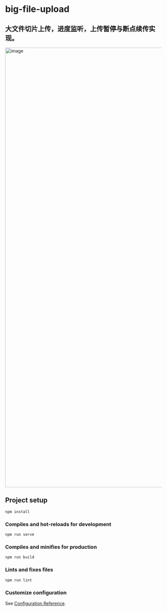 # big-file-upload
## 大文件切片上传，进度监听，上传暂停与断点续传实现。
<img width="1415" alt="image" src="https://user-images.githubusercontent.com/91867363/210319464-d36ee656-badd-4fd4-ab05-26b92ab1ce0d.png">


## Project setup
```
npm install
```

### Compiles and hot-reloads for development
```
npm run serve
```

### Compiles and minifies for production
```
npm run build
```

### Lints and fixes files
```
npm run lint
```

### Customize configuration
See [Configuration Reference](https://cli.vuejs.org/config/).
